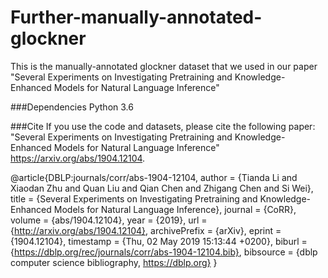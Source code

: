 # Further-manually-annotated-glockner
This is the manually-annotated glockner dataset that we used in our paper "Several Experiments on Investigating Pretraining and
Knowledge-Enhanced Models for Natural Language Inference"

###Dependencies
Python 3.6

###Cite
If you use the code and datasets, please cite the following paper: "Several Experiments on Investigating Pretraining and
Knowledge-Enhanced Models for Natural Language Inference"  https://arxiv.org/abs/1904.12104.


@article{DBLP:journals/corr/abs-1904-12104,
  author    = {Tianda Li and
               Xiaodan Zhu and
               Quan Liu and
               Qian Chen and
               Zhigang Chen and
               Si Wei},
  title     = {Several Experiments on Investigating Pretraining and Knowledge-Enhanced
               Models for Natural Language Inference},
  journal   = {CoRR},
  volume    = {abs/1904.12104},
  year      = {2019},
  url       = {http://arxiv.org/abs/1904.12104},
  archivePrefix = {arXiv},
  eprint    = {1904.12104},
  timestamp = {Thu, 02 May 2019 15:13:44 +0200},
  biburl    = {https://dblp.org/rec/journals/corr/abs-1904-12104.bib},
  bibsource = {dblp computer science bibliography, https://dblp.org}
}

